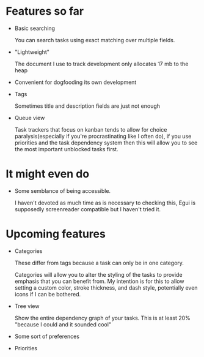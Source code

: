 
# Features so far

* Basic searching

  You can search tasks using exact matching over multiple fields.
* "Lightweight"

  The document I use to track development only allocates 17 mb to the heap
* Convenient for dogfooding its own development
* Tags

  Sometimes title and description fields are just not enough

* Queue view

  Task trackers that focus on kanban tends to allow for choice paralysis(especially if you're procrastinating
  like I often do), if you use priorities and the task dependency system then this will allow you
  to see the most important unblocked tasks first.

# It might even do

* Some semblance of being accessible.

  I haven't devoted as much time as is necessary to checking this, Egui is supposedly screenreader
  compatible but I haven't tried it.

# Upcoming features

* Categories

  These differ from tags because a task can only be in one category.

  Categories will allow you to alter the styling of the tasks to provide emphasis that you can benefit from.
  My intention is for this to allow setting a custom color, stroke thickness, and dash style, potentially
  even icons if I can be bothered.

* Tree view

  Show the entire dependency graph of your tasks. This is at least 20% "because I could and it sounded cool"
* Some sort of preferences
* Priorities
